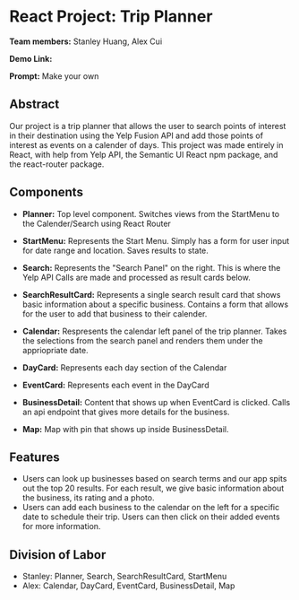 # React Project: Trip Planner

**Team members:** Stanley Huang, Alex Cui

**Demo Link:**

**Prompt:** Make your own

## Abstract 
Our project is a trip planner that allows the user to search points of interest in their destination using the Yelp Fusion API and add those points of interest as events on a calender of days. This project was made entirely in React, with help from Yelp API, the Semantic UI React npm package, and the react-router package. 

## Components
* **Planner:** Top level component. Switches views from the StartMenu to the Calender/Search using React Router

* **StartMenu:** Represents the Start Menu. Simply has a form for user input for date range and location. Saves results to state.

* **Search:** Represents the "Search Panel" on the right. This is where the Yelp API Calls are made and processed as result cards below.
* **SearchResultCard:** Represents a single search result card that shows basic information about a specific business. Contains a form that allows for the user to add that business to their calender.
* **Calendar:** Respresents the calendar left panel of the trip planner. Takes the selections from the search panel and renders them under the appriopriate date.
* **DayCard:** Represents each day section of the Calendar
* **EventCard:** Represents each event in the DayCard
* **BusinessDetail:** Content that shows up when EventCard is clicked. Calls an api endpoint that gives more details for the business.
* **Map:** Map with pin that shows up inside BusinessDetail.

## Features
* Users can look up businesses based on search terms and our app spits out the top 20 results. For each result, we give basic information about the business, its rating and a photo.
* Users can add each business to the calendar on the left for a specific date to schedule their trip. Users can then click on their added events for more information.

## Division of Labor
* Stanley: Planner, Search, SearchResultCard, StartMenu
* Alex: Calendar, DayCard, EventCard, BusinessDetail, Map